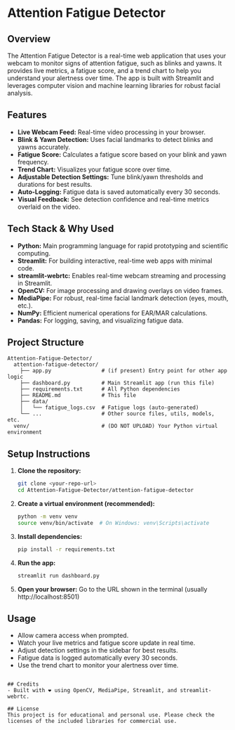 # Attention Fatigue Detector

## Overview
The Attention Fatigue Detector is a real-time web application that uses your webcam to monitor signs of attention fatigue, such as blinks and yawns. It provides live metrics, a fatigue score, and a trend chart to help you understand your alertness over time. The app is built with Streamlit and leverages computer vision and machine learning libraries for robust facial analysis.

## Features
- **Live Webcam Feed:** Real-time video processing in your browser.
- **Blink & Yawn Detection:** Uses facial landmarks to detect blinks and yawns accurately.
- **Fatigue Score:** Calculates a fatigue score based on your blink and yawn frequency.
- **Trend Chart:** Visualizes your fatigue score over time.
- **Adjustable Detection Settings:** Tune blink/yawn thresholds and durations for best results.
- **Auto-Logging:** Fatigue data is saved automatically every 30 seconds.
- **Visual Feedback:** See detection confidence and real-time metrics overlaid on the video.

## Tech Stack & Why Used
- **Python:** Main programming language for rapid prototyping and scientific computing.
- **Streamlit:** For building interactive, real-time web apps with minimal code.
- **streamlit-webrtc:** Enables real-time webcam streaming and processing in Streamlit.
- **OpenCV:** For image processing and drawing overlays on video frames.
- **MediaPipe:** For robust, real-time facial landmark detection (eyes, mouth, etc.).
- **NumPy:** Efficient numerical operations for EAR/MAR calculations.
- **Pandas:** For logging, saving, and visualizing fatigue data.

## Project Structure
```
Attention-Fatigue-Detector/
  attention-fatigue-detector/
    ├── app.py                # (if present) Entry point for other app logic
    ├── dashboard.py          # Main Streamlit app (run this file)
    ├── requirements.txt      # All Python dependencies
    ├── README.md             # This file
    ├── data/
    │   └── fatigue_logs.csv  # Fatigue logs (auto-generated)
    └── ...                   # Other source files, utils, models, etc.
  venv/                       # (DO NOT UPLOAD) Your Python virtual environment
```

## Setup Instructions
1. **Clone the repository:**
   ```bash
   git clone <your-repo-url>
   cd Attention-Fatigue-Detector/attention-fatigue-detector
   ```
2. **Create a virtual environment (recommended):**
   ```bash
   python -m venv venv
   source venv/bin/activate  # On Windows: venv\Scripts\activate
   ```
3. **Install dependencies:**
   ```bash
   pip install -r requirements.txt
   ```
4. **Run the app:**
   ```bash
   streamlit run dashboard.py
   ```
5. **Open your browser:**
   Go to the URL shown in the terminal (usually http://localhost:8501)

## Usage
- Allow camera access when prompted.
- Watch your live metrics and fatigue score update in real time.
- Adjust detection settings in the sidebar for best results.
- Fatigue data is logged automatically every 30 seconds.
- Use the trend chart to monitor your alertness over time.
```

## Credits
- Built with ❤️ using OpenCV, MediaPipe, Streamlit, and streamlit-webrtc.

## License
This project is for educational and personal use. Please check the licenses of the included libraries for commercial use.
